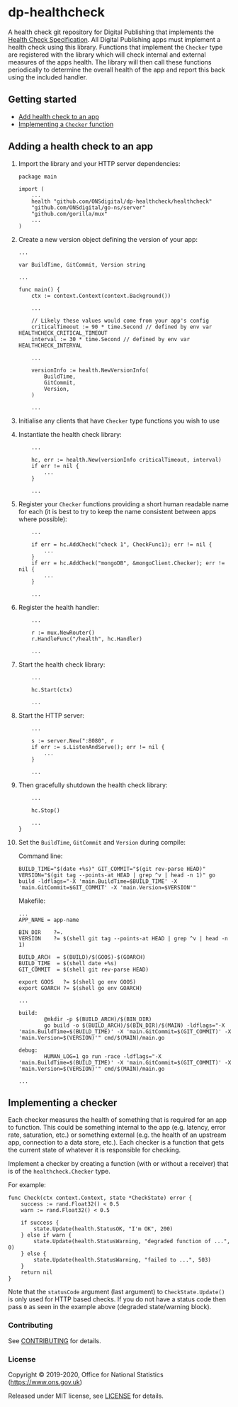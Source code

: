 dp-healthcheck
==============

A health check git repository for Digital Publishing that implements the [Health Check Specification](https://github.com/ONSdigital/dp/blob/master/standards/HEALTH_CHECK_SPECIFICATION.md).  All Digital Publishing apps must implement a health check using this library.  Functions that implement the `Checker` type are registered with the library which will check internal and external measures of the apps health.  The library will then call these functions periodically to determine the overall health of the app and report this back using the included handler.

Getting started
---------------

* [Add health check to an app](#adding-a-health-check-to-an-app)
* [Implementing a `Checker` function](#implementing-a-checker)

Adding a health check to an app
-------------------------------

1. Import the library and your HTTP server dependencies:

    ```
    package main

    import (
        ...
        health "github.com/ONSdigital/dp-healthcheck/healthcheck"
        "github.com/ONSdigital/go-ns/server"
        "github.com/gorilla/mux"
        ...
    )
    ```

2. Create a new version object defining the version of your app:

    ```
    ...

    var BuildTime, GitCommit, Version string

    ...

    func main() {
        ctx := context.Context(context.Background())

        ...

        // Likely these values would come from your app's config
        criticalTimeout := 90 * time.Second // defined by env var HEALTHCHECK_CRITICAL_TIMEOUT
        interval := 30 * time.Second // defined by env var HEALTHCHECK_INTERVAL

        ...

        versionInfo := health.NewVersionInfo(
            BuildTime,
            GitCommit,
            Version,
        )

        ...
    ```

2. Initialise any clients that have `Checker` type functions you wish to use

3. Instantiate the health check library:

    ```
        ...

        hc, err := health.New(versionInfo criticalTimeout, interval)
        if err != nil {
            ...
        }

        ...
    ```

4. Register your `Checker` functions providing a short human readable name for each (it is best to try to keep the name consistent between apps where possible):

    ```
        ...

        if err = hc.AddCheck("check 1", CheckFunc1); err != nil {
            ...
        }
        if err = hc.AddCheck("mongoDB", &mongoClient.Checker); err != nil {
            ...
        }

        ...
    ```

5. Register the health handler:

    ```
        ...

        r := mux.NewRouter()
        r.HandleFunc("/health", hc.Handler)

        ...
    ```

6. Start the health check library:

    ```
        ...

        hc.Start(ctx)

        ...
    ```

7. Start the HTTP server:

    ```
        ...

        s := server.New(":8080", r
        if err := s.ListenAndServe(); err != nil {
            ...
        }

        ...
    ```

8. Then gracefully shutdown the health check library:

    ```
        ...

        hc.Stop()

        ...
    }
    ```

9. Set the `BuildTime`, `GitCommit` and `Version` during compile:

    Command line:

    ```
    BUILD_TIME="$(date +%s)" GIT_COMMIT="$(git rev-parse HEAD)" VERSION="$(git tag --points-at HEAD | grep ^v | head -n 1)" go build -ldflags="-X 'main.BuildTime=$BUILD_TIME' -X 'main.GitCommit=$GIT_COMMIT' -X 'main.Version=$VERSION'"
    ```

    Makefile:

    ```
    ...
    APP_NAME = app-name

    BIN_DIR    ?=.
    VERSION    ?= $(shell git tag --points-at HEAD | grep ^v | head -n 1)

    BUILD_ARCH  = $(BUILD)/$(GOOS)-$(GOARCH)
    BUILD_TIME  = $(shell date +%s)
    GIT_COMMIT  = $(shell git rev-parse HEAD)

    export GOOS   ?= $(shell go env GOOS)
    export GOARCH ?= $(shell go env GOARCH)

    ...

    build:
            @mkdir -p $(BUILD_ARCH)/$(BIN_DIR)
            go build -o $(BUILD_ARCH)/$(BIN_DIR)/$(MAIN) -ldflags="-X 'main.BuildTime=$(BUILD_TIME)' -X 'main.GitCommit=$(GIT_COMMIT)' -X 'main.Version=$(VERSION)'" cmd/$(MAIN)/main.go

    debug:
            HUMAN_LOG=1 go run -race -ldflags="-X 'main.BuildTime=$(BUILD_TIME)' -X 'main.GitCommit=$(GIT_COMMIT)' -X 'main.Version=$(VERSION)'" cmd/$(MAIN)/main.go

    ...
    ```

Implementing a checker
----------------------

Each checker measures the health of something that is required for an app to function.  This could be something internal to the app (e.g. latency, error rate, saturation, etc.) or something external (e.g. the health of an upstream app, connection to a data store, etc.).  Each checker is a function that gets the current state of whatever it is responsible for checking.

Implement a checker by creating a function (with or without a receiver) that is of the `healthcheck.Checker` type.

For example:

```
func Check(ctx context.Context, state *CheckState) error {
	success := rand.Float32() < 0.5
	warn := rand.Float32() < 0.5

	if success {
        state.Update(health.StatusOK, "I'm OK", 200)
	} else if warn {
        state.Update(health.StatusWarning, "degraded function of ...", 0)
	} else {
        state.Update(health.StatusWarning, "failed to ...", 503)
	}
	return nil
}
```

Note that the `statusCode` argument (last argument) to `CheckState.Update()` is only used for HTTP based checks.  If you do not have a status code then pass `0` as seen in the example above (degraded state/warning block).

### Contributing

See [CONTRIBUTING](CONTRIBUTING.md) for details.

### License

Copyright © 2019-2020, Office for National Statistics (https://www.ons.gov.uk)

Released under MIT license, see [LICENSE](LICENSE.md) for details.
